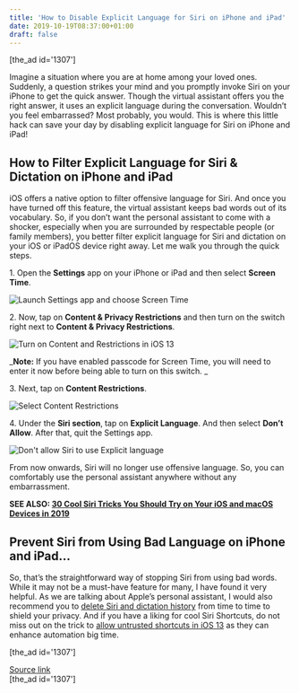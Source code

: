 ```yaml
---
title: 'How to Disable Explicit Language for Siri on iPhone and iPad'
date: 2019-10-19T08:37:00+01:00
draft: false
---
```


\[the\_ad id='1307'\]  
  

  

Imagine a situation where you are at home among your loved ones. Suddenly, a question strikes your mind and you promptly invoke Siri on your iPhone to get the quick answer. Though the virtual assistant offers you the right answer, it uses an explicit language during the conversation. Wouldn’t you feel embarrassed? Most probably, you would. This is where this little hack can save your day by disabling explicit language for Siri on iPhone and iPad!  

How to Filter Explicit Language for Siri & Dictation on iPhone and iPad
-----------------------------------------------------------------------

  

iOS offers a native option to filter offensive language for Siri. And once you have turned off this feature, the virtual assistant keeps bad words out of its vocabulary. So, if you don’t want the personal assistant to come with a shocker, especially when you are surrounded by respectable people (or family members), you better filter explicit language for Siri and dictation on your iOS or iPadOS device right away. Let me walk you through the quick steps.  

1\. Open the **Settings** app on your iPhone or iPad and then select **Screen Time**.  

![Launch Settings app and choose Screen Time](https://beebom.com/wp-content/uploads/2019/10/Launch-Settings-app-and-choose-Screen-Time-.jpg)

2\. Now, tap on **Content & Privacy Restrictions** and then turn on the switch right next to **Content & Privacy Restrictions**.  

![Turn on Content and Restrictions in iOS 13](https://beebom.com/wp-content/uploads/2019/10/Turn-on-Content-and-Restrictions-in-iOS-13.jpg)

_**Note:** If you have enabled passcode for Screen Time, you will need to enter it now before being able to turn on this switch. _  

3\. Next, tap on **Content Restrictions**.  

![Select Content Restrictions](https://beebom.com/wp-content/uploads/2019/10/Select-Content-Restrictions.jpg)

  
  

  

4\. Under the **Siri section**, tap on **Explicit Language**. And then select **Don’t Allow**. After that, quit the Settings app.  

![Don't allow Siri to use Explicit language](https://beebom.com/wp-content/uploads/2019/10/Dont-allow-Siri-to-use-Explicit-language.jpg)

From now onwards, Siri will no longer use offensive language. So, you can comfortably use the personal assistant anywhere without any embarrassment.  

**SEE ALSO: [30 Cool Siri Tricks You Should Try on Your iOS and macOS Devices in 2019](https://beebom.com/cool-siri-tricks-for-ios-and-macos/)**  

Prevent Siri from Using Bad Language on iPhone and iPad…
--------------------------------------------------------

  

So, that’s the straightforward way of stopping Siri from using bad words. While it may not be a must-have feature for many, I have found it very helpful. As we are talking about Apple’s personal assistant, I would also recommend you to [delete Siri and dictation history](https://beebom.com/how-delete-siri-dictation-history-ios-13-ipados-13/) from time to time to shield your privacy. And if you have a liking for cool Siri Shortcuts, do not miss out on the trick to [allow untrusted shortcuts in iOS 13](https://beebom.com/allow-untrusted-shortcuts-ios-13-ipados-13/) as they can enhance automation big time.  

  
\[the\_ad id='1307'\]  
  
[Source link](https://beebom.com/disable-explicit-language-siri-iphone-ipad/)  
\[the\_ad id='1307'\]